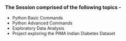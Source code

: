 
### The Session comprised of the following topics -

- Python Basic Commands
- Python Advanced Commands
- Exploratory Data Analysis
- Project exploring the PIMA Indian Diabetes Dataset
